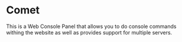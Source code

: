 # Comet
This is a Web Console Panel that allows you to do console commands withing the website as well as provides support for multiple servers.
